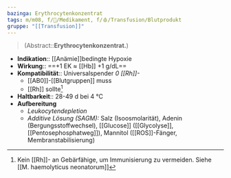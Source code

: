 ```yaml
---
bazinga: Erythrocytenkonzentrat
tags: m/m08, f/💊/Medikament, f/🩸/Transfusion/Blutprodukt
gruppe: "[[Transfusion]]"
---
```

> (Abstract::**Erythrocytenkonzentrat.**)
- **Indikation**:: [[Anämie]]bedingte Hypoxie
- **Wirkung**:: ==+1 EK ≈ [[Hb]] +1 g/dL==
- **Kompatibilität**:: Universalspender *0 [[Rh]]-*
	- [[AB0]]-[[Blutgruppen]] muss
	- [[Rh]] sollte[^1]
- **Haltbarkeit**:: 28-49 d bei 4 °C
- **Aufbereitung**
	- *Leukocytendepletion*
	- *Additive Lösung (SAGM):* Salz (Isoosmolarität), Adenin (Bergungsstoffwechsel), [[Glucose]] ([[Glycolyse]], [[Pentosephosphatweg]]), Mannitol ([[ROS]]-Fänger, Membranstabilisierung)

[^1]: Kein [[Rh]]- an Gebärfähige, um Immunisierung zu vermeiden. Siehe [[M. haemolyticus neonatorum]]